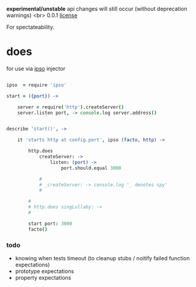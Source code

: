 **experimental/unstable** api changes will still occur (without deprecation warnings) <br\>
0.0.1 [license](./license)



For spectateability.


does
====

for use via [ipso](https://github.com/nomilous/ipso/tree/master) injector


```coffee

ipso  = require 'ipso'

start = ({port}) -> 

    server = require('http').createServer()
    server.listen port, -> console.log server.address()


describe 'start()', ->

    it 'starts http at config.port', ipso (facto, http) ->

        http.does 
            createServer: ->
                listen: (port) -> 
                    port.should.equal 3000

            #
            # _createServer: -> console.log '_ denotes spy'
            # 

        #
        # http.does singLullaby: ->
        # 

        start port: 3000
        facto()


```


### todo

* knowing when tests timeout (to cleanup stubs / noitify failed function expectations)
* prototype expectations
* property expectations
